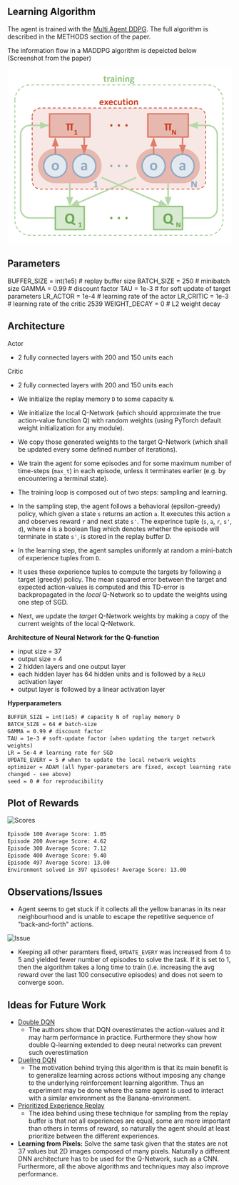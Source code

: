
## Learning Algorithm

The agent is trained with the [Multi Agent DDPG](https://arxiv.org/abs/1706.02275). The full algorithm is described in the METHODS section of the paper.

The information flow in a MADDPG algorithm is depeicted below (Screenshot from the paper)

![MADDPG](./images/maddpg.png)

## Parameters

BUFFER_SIZE = int(1e5)  # replay buffer size
BATCH_SIZE = 250         # minibatch size
GAMMA = 0.99            # discount factor
TAU = 1e-3              # for soft update of target parameters
LR_ACTOR = 1e-4         # learning rate of the actor
LR_CRITIC = 1e-3        # learning rate of the critic 2539
WEIGHT_DECAY = 0        # L2 weight decay

## Architecture

Actor

- 2 fully connected layers with 200 and 150 units each

Critic

- 2 fully connected layers with 200 and 150 units each

- We initialize the replay memory `D` to some capacity `N`.
- We initialize the local Q-Network (which should approximate the true action-value function Q) with random weights (using PyTorch default weight initialization for any module).
- We copy those generated weights to the target Q-Network (which shall be updated every some defined number of iterations).
- We train the agent for some episodes and for some maximum number of time-steps (`max_t`) in each episode, unless it terminates earlier (e.g. by encountering a terminal state).
- The training loop is composed out of two steps: sampling and learning.
- In the sampling step, the agent follows a behavioral (epsilon-greedy) policy, which given a state `s` returns an action `a`. It executes this action `a` and observes reward `r` and next state `s'`. The experince tuple (`s`, `a`, `r`, `s'`, `d`), where `d` is a boolean flag which denotes whether the episode will terminate in state `s'`, is stored in the replay buffer D.
- In the learning step, the agent samples uniformly at random a mini-batch of experience tuples from `D`.
- It uses these experience tuples to compute the targets by following a target (greedy) policy. The mean squared error between the target and expected action-values is computed and this TD-error is backpropagated in the *local* Q-Network so to update the weights using one step of SGD.
- Next, we update the *target* Q-Network weights by making a copy of the current weights of the local Q-Network.

**Architecture of Neural Network for the Q-function**

- input size = 37
- output size = 4
- 2 hidden layers and one output layer
- each hidden layer has 64 hidden units and is followed by a `ReLU` activation layer
- output layer is followed by a linear activation layer

**Hyperparameters**

```
BUFFER_SIZE = int(1e5) # capacity N of replay memory D
BATCH_SIZE = 64 # batch-size
GAMMA = 0.99 # discount factor
TAU = 1e-3 # soft-update factor (when updating the target network weights) 
LR = 5e-4 # learning rate for SGD
UPDATE_EVERY = 5 # when to update the local network weights
optimizer = ADAM (all hyper-parameters are fixed, except learning rate changed - see above)
seed = 0 # for reproducibility
```

## Plot of Rewards

![Scores](./results/scores_training.png)

```
Episode 100	Average Score: 1.05
Episode 200	Average Score: 4.62
Episode 300	Average Score: 7.12
Episode 400	Average Score: 9.40
Episode 497	Average Score: 13.00
Environment solved in 397 episodes!	Average Score: 13.00
```

## Observations/Issues

* Agent seems to get stuck if it collects all the yellow bananas in its near neighbourhood and is unable to escape the repetitive sequence of "back-and-forth" actions.

![Issue](./results/issue_blocked.gif)

* Keeping all other paramters fixed, `UPDATE_EVERY` was increased from 4 to 5 and yielded fewer number of episodes to solve the task. If it is set to 1, then the algorithm takes a long time to train (i.e. increasing the avg reward over the last 100 consecutive episodes) and does not seem to converge soon.

## Ideas for Future Work


- [Double DQN](https://arxiv.org/abs/1509.06461)
  - The authors show that DQN overestimates the action-values and it may harm performance in practice. Furthermore they show how double Q-learning extended to deep neural networks can prevent such overestimation
- [Dueling DQN](https://arxiv.org/abs/1511.06581)
  - The motivation behind trying this algorithm is that its  main benefit is to generalize learning across actions without imposing any change to the underlying reinforcement learning algorithm. Thus an experiment may be done where the same agent is used to interact with a similar environment as the Banana-environment. 
- [Prioritized Experience Replay](https://arxiv.org/abs/1511.05952)
  - The idea behind using these technique for sampling from the replay buffer is that not all experiences are equal, some are more important than others in terms of reward, so naturally the agent should at least prioritize between the different experiences.
- **Learning from Pixels:** Solve the same task given that the states are not 37 values but 2D images composed of many pixels. Naturally a different DNN architecture has to be used for the Q-Network, such as a CNN. Furthermore, all the above algorithms and techniques may also improve performance.
